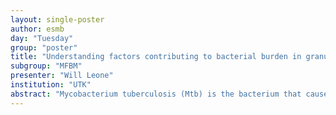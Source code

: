 ```yaml
---
layout: single-poster
author: esmb
day: "Tuesday"
group: "poster"
title: "Understanding factors contributing to bacterial burden in granulomas of Mycobacterium tuberculosis-infected monkeys"
subgroup: "MFBM"
presenter: "Will Leone"
institution: "UTK"
abstract: "Mycobacterium tuberculosis (Mtb) is the bacterium that causes tuberculosis (TB) and kills more people per year than any other infectious agent. Factors that influence the spread of Mtb within individuals are an ongoing topic of investigation. We analyzed novel data from 25 Mtb-infected rhesus macaques on the number of colony forming units (CFUs) in individual granulomas in lungs of the animal. In these experiments, macaques were infected with different initial doses (varying between 1-40 CFUs); animals underwent different Mtb-controlling treatments, and measurement of lung granuloma CFUs were done at different time points after the infection. We found that a higher initial dose resulted in a larger average number of CFUs per granuloma when comparing macaques given an initial dose of 8 or 40 CFUs. The caveat in this comparison, however, is that time since infection and controlling treatments were varied between the doses. Interestingly, we found that variability in CFU/granuloma (estimated using coefficient of variation, CV) is higher among all animals as compared to CV estimated for individual animals. This suggests that infection dynamics in granulomas of a given animal proceeds more similarly than infection between two randomly chosen granulomas in two different animals. This result challenges the commonly stated hypothesis that dynamics of Mtb in individual granulomas in one animal are independent. Our analysis also suggested that the CFU/granuloma in macaques is dependent on a combination of the initial dose of Mtb, treatment, and time since infection. These results lead further research into assessing the relative contributions the dose and time since infection have on TB infection in the lungs of the macaque and is the focus of ongoing research."
---
```

